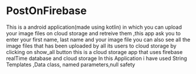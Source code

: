 # PostOnFirebase
This is a android application(made using kotlin) in which you can upload your image files on  cloud storage and retreive them ,this app ask you to enter your first name, last name and your image file you can also see all the image files that has been uploaded by all its users to cloud storage by clicking on show_all button
this is a cloud storage app that uses firebase realTime database and cloud storage 
In this Application i have used String Templates ,Data class, named parameters,null safety
